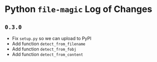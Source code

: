 # Python `file-magic` Log of Changes

## `0.3.0`

- Fix `setup.py` so we can upload to PyPI
- Add function `detect_from_filename`
- Add function `detect_from_fobj`
- Add function `detect_from_content`
